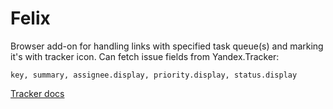 # Felix

Browser add-on for handling links with specified task queue(s) and marking it's with tracker icon.
Can fetch issue fields from Yandex.Tracker:

```
key, summary, assignee.display, priority.display, status.display
```

[Tracker docs](https://tech.yandex.ru/connect/tracker/api/concepts/issues/get-issue-docpage/)
